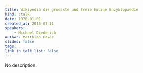 ```yaml
---
title: Wikipedia die groesste und freie Online Enzyklopaedie
kind: :talk
date: 1970-01-01
created_at: 2015-07-11
speakers:
    - Michael Diederich
author: Matthias Beyer
slides: false
tags:
link_in_talk_list: false
---
```


No description.

